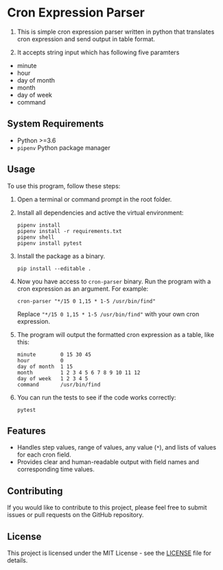# Cron Expression Parser

1. This is simple cron expression parser written in python that translates cron expression and send output in table format.

2. It accepts string input which has following  five paramters 
- minute
- hour
- day of month
- month
- day of week
- command

## System Requirements

- Python >=3.6
- `pipenv` Python package manager

## Usage

To use this program, follow these steps:

1. Open a terminal or command prompt in the root folder.

2. Install all dependencies and active the virtual environment:
   ```shell
   pipenv install
   pipenv install -r requirements.txt
   pipenv shell
   pipenv install pytest
   ```

3. Install the package as a binary.
   ```shell
   pip install --editable .
   ```

4. Now you have access to `cron-parser` binary. Run the program with a cron expression as an argument. For example:

   ```shell
   cron-parser "*/15 0 1,15 * 1-5 /usr/bin/find"
   ```

   Replace `"*/15 0 1,15 * 1-5 /usr/bin/find"` with your own cron expression.

5. The program will output the formatted cron expression as a table, like this:

   ```
   minute        0 15 30 45
   hour          0
   day of month  1 15
   month         1 2 3 4 5 6 7 8 9 10 11 12
   day of week   1 2 3 4 5
   command       /usr/bin/find
   ```

7. You can run the tests to see if the code works correctly:
   ```shell
   pytest
   ```

## Features

- Handles step values, range of values, any value (`*`), and lists of values for each cron field.
- Provides clear and human-readable output with field names and corresponding time values.

## Contributing

If you would like to contribute to this project, please feel free to submit issues or pull requests on the GitHub repository.

## License

This project is licensed under the MIT License - see the [LICENSE](LICENSE) file for details.
